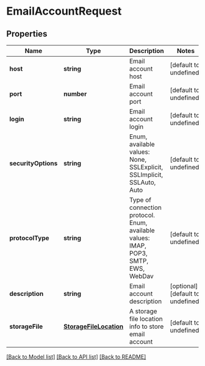 
# EmailAccountRequest

## Properties
Name | Type | Description | Notes
------------ | ------------- | ------------- | -------------
**host** | **string** | Email account host              | [default to undefined]
**port** | **number** | Email account port              | [default to undefined]
**login** | **string** | Email account login              | [default to undefined]
**securityOptions** | **string** | Enum, available values: None, SSLExplicit, SSLImplicit, SSLAuto, Auto | [default to undefined]
**protocolType** | **string** | Type of connection protocol. Enum, available values: IMAP, POP3, SMTP, EWS, WebDav | [default to undefined]
**description** | **string** | Email account description              | [optional] [default to undefined]
**storageFile** | [**StorageFileLocation**](StorageFileLocation.md) | A storage file location info to store email account              | [default to undefined]



[[Back to Model list]](README.md#documentation-for-models) [[Back to API list]](README.md#documentation-for-api-endpoints) [[Back to README]](README.md)
